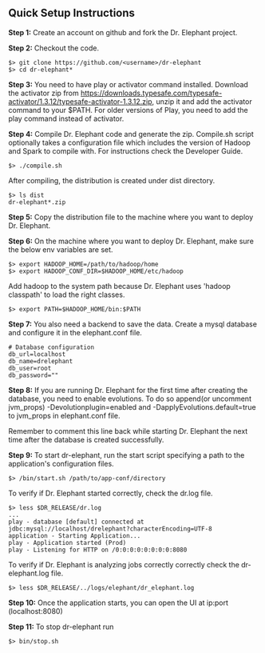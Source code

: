 ## Quick Setup Instructions

**Step 1:**
Create an account on github and fork the Dr. Elephant project.

**Step 2:**
Checkout the code.
```
$> git clone https://github.com/<username>/dr-elephant
$> cd dr-elephant*
```

**Step 3:**
You need to have play or activator command installed. Download the activator zip from https://downloads.typesafe.com/typesafe-activator/1.3.12/typesafe-activator-1.3.12.zip, unzip it and add the activator command to your $PATH. For older versions of Play, you need to add the play command instead of activator.

**Step 4:**
Compile Dr. Elephant code and generate the zip. Compile.sh script optionally takes a configuration file which includes the version of Hadoop and Spark to compile with. For instructions check the Developer Guide.
```
$> ./compile.sh
```
After compiling, the distribution is created under dist directory.
```
$> ls dist
dr-elephant*.zip
```

**Step 5:**
Copy the distribution file to the machine where you want to deploy Dr. Elephant.

**Step 6:**
On the machine where you want to deploy Dr. Elephant, make sure the below env variables are set.
```
$> export HADOOP_HOME=/path/to/hadoop/home
$> export HADOOP_CONF_DIR=$HADOOP_HOME/etc/hadoop
```
Add hadoop to the system path because Dr. Elephant uses 'hadoop classpath' to load the right classes.
```
$> export PATH=$HADOOP_HOME/bin:$PATH
```

**Step 7:**
You also need a backend to save the data. Create a mysql database and configure it in the elephant.conf file.
```
# Database configuration
db_url=localhost
db_name=drelephant
db_user=root
db_password=""
```

**Step 8:**
If you are running Dr. Elephant for the first time after creating the database, you need to enable evolutions. To do so append(or uncomment jvm_props) -Devolutionplugin=enabled and -DapplyEvolutions.default=true to jvm_props in elephant.conf file.

Remember to comment this line back while starting Dr. Elephant the next time after the database is created successfully.

**Step 9:**
To start dr-elephant, run the start script specifying a path to the application's configuration files.

```
$> /bin/start.sh /path/to/app-conf/directory
```
To verify if Dr. Elephant started correctly, check the dr.log file.
```
$> less $DR_RELEASE/dr.log
...
play - database [default] connected at jdbc:mysql://localhost/drelephant?characterEncoding=UTF-8
application - Starting Application...
play - Application started (Prod)
play - Listening for HTTP on /0:0:0:0:0:0:0:0:8080
```
To verify if Dr. Elephant is analyzing jobs correctly correctly check the dr-elephant.log file.
```
$> less $DR_RELEASE/../logs/elephant/dr_elephant.log
```

**Step 10:**
Once the application starts, you can open the UI at ip:port (localhost:8080)

**Step 11:**
To stop dr-elephant run
```
$> bin/stop.sh
```

